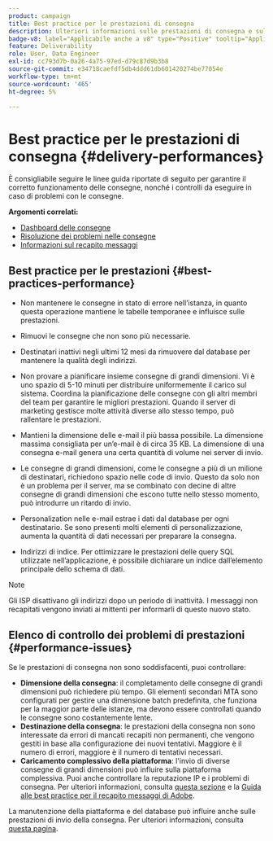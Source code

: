 ```yaml
---
product: campaign
title: Best practice per le prestazioni di consegna
description: Ulteriori informazioni sulle prestazioni di consegna e sulle best practice
badge-v8: label="Applicabile anche a v8" type="Positive" tooltip="Applicabile anche a Campaign v8"
feature: Deliverability
role: User, Data Engineer
exl-id: cc793d7b-0a26-4a75-97ed-d79c87d9b3b8
source-git-commit: e34718caefdf5db4ddd61db601420274be77054e
workflow-type: tm+mt
source-wordcount: '465'
ht-degree: 5%

---
```


# Best practice per le prestazioni di consegna {#delivery-performances}

È consigliabile seguire le linee guida riportate di seguito per garantire il corretto funzionamento delle consegne, nonché i controlli da eseguire in caso di problemi con le consegne.

**Argomenti correlati:**

* [Dashboard delle consegne](delivery-dashboard.md)
* [Risoluzione dei problemi nelle consegne](delivery-troubleshooting.md)
* [Informazioni sul recapito messaggi](about-deliverability.md)

## Best practice per le prestazioni {#best-practices-performance}

* Non mantenere le consegne in stato di errore nell’istanza, in quanto questa operazione mantiene le tabelle temporanee e influisce sulle prestazioni.

* Rimuovi le consegne che non sono più necessarie.

* Destinatari inattivi negli ultimi 12 mesi da rimuovere dal database per mantenere la qualità degli indirizzi.

* Non provare a pianificare insieme consegne di grandi dimensioni. Vi è uno spazio di 5-10 minuti per distribuire uniformemente il carico sul sistema. Coordina la pianificazione delle consegne con gli altri membri del team per garantire le migliori prestazioni. Quando il server di marketing gestisce molte attività diverse allo stesso tempo, può rallentare le prestazioni.

* Mantieni la dimensione delle e-mail il più bassa possibile. La dimensione massima consigliata per un’e-mail è di circa 35 KB. La dimensione di una consegna e-mail genera una certa quantità di volume nei server di invio.

* Le consegne di grandi dimensioni, come le consegne a più di un milione di destinatari, richiedono spazio nelle code di invio. Questo da solo non è un problema per il server, ma se combinato con decine di altre consegne di grandi dimensioni che escono tutte nello stesso momento, può introdurre un ritardo di invio.

* Personalization nelle e-mail estrae i dati dal database per ogni destinatario. Se sono presenti molti elementi di personalizzazione, aumenta la quantità di dati necessari per preparare la consegna.

* Indirizzi di indice. Per ottimizzare le prestazioni delle query SQL utilizzate nell’applicazione, è possibile dichiarare un indice dall’elemento principale dello schema di dati.

>[!NOTE]
>
>Gli ISP disattivano gli indirizzi dopo un periodo di inattività. I messaggi non recapitati vengono inviati ai mittenti per informarli di questo nuovo stato.

## Elenco di controllo dei problemi di prestazioni {#performance-issues}

Se le prestazioni di consegna non sono soddisfacenti, puoi controllare:

* **Dimensione della consegna**: il completamento delle consegne di grandi dimensioni può richiedere più tempo. Gli elementi secondari MTA sono configurati per gestire una dimensione batch predefinita, che funziona per la maggior parte delle istanze, ma devono essere controllati quando le consegne sono costantemente lente.
* **Destinazione della consegna**: le prestazioni della consegna non sono interessate da errori di mancati recapiti non permanenti, che vengono gestiti in base alla configurazione dei nuovi tentativi. Maggiore è il numero di errori, maggiore è il numero di tentativi necessari.
* **Caricamento complessivo della piattaforma**: l&#39;invio di diverse consegne di grandi dimensioni può influire sulla piattaforma complessiva. Puoi anche controllare la reputazione IP e i problemi di consegna. Per ulteriori informazioni, consulta [questa sezione](about-deliverability.md) e la [Guida alle best practice per il recapito messaggi di Adobe](https://experienceleague.adobe.com/docs/deliverability-learn/deliverability-best-practice-guide/introduction.html?lang=it).

La manutenzione della piattaforma e del database può influire anche sulle prestazioni di invio della consegna. Per ulteriori informazioni, consulta [questa pagina](../../production/using/database-performances.md).
